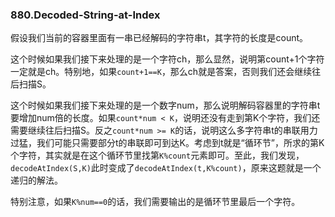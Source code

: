 ### 880.Decoded-String-at-Index

假设我们当前的容器里面有一串已经解码的字符串t，其字符的长度是count。

这个时候如果我们接下来处理的是一个字符ch，那么显然，说明第count+1个字符一定就是ch。特别地，如果```count+1==K```，那么ch就是答案，否则我们还会继续往后扫描S。

这个时候如果我们接下来处理的是一个数字num，那么说明解码容器里的字符串t要增加num倍的长度。如果```count*num < K```，说明还没有走到第K个字符，我们还需要继续往后扫描S。反之```count*num >= K```的话，说明这么多字符串t的串联用力过猛，我们可能只需要部分t的串联即可到达K。考虑到t就是“循环节”，所求的第K个字符，其实就是在这个循环节里找第```K%count```元素即可。至此，我们发现，```decodeAtIndex(S,K)```此时变成了```decodeAtIndex(t,K%count)```，原来这题就是一个递归的解法。

特别注意，如果```K%num==0```的话，我们需要输出的是循环节里最后一个字符。
